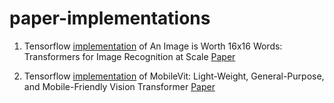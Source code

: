 # paper-implementations
1. Tensorflow [implementation](/vit) of An Image is Worth 16x16 Words: Transformers for Image Recognition at Scale [Paper](https://arxiv.org/abs/2010.11929v2)

2. Tensorflow [implementation](/mobile_vit) of MobileVit: Light-Weight, General-Purpose, and Mobile-Friendly Vision Transformer [Paper](https://arxiv.org/abs/2110.02178)